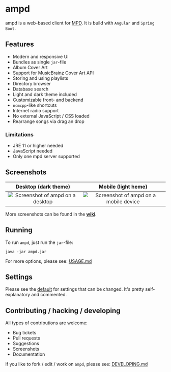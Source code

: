 # ampd

ampd is a web-based client for [MPD](https://www.musicpd.org/). It is build with `Angular` and
`Spring Boot`.

## Features

* Modern and responsive UI
* Bundles as single `jar`-file
* Album Cover Art
* Support for MusicBrainz Cover Art API
* Storing and using playlists
* Directory browser
* Database search
* Light and dark theme included
* Customizable front- and backend
* `ncmcpp`-like shortcuts
* Internet radio support
* No external JavaScript / CSS loaded
* Rearrange songs via drag an drop

### Limitations

* JRE 11 or higher needed
* JavaScript needed
* Only one mpd server supported

## Screenshots

Desktop (dark theme)             |  Mobile (light heme)
:-------------------------:|:-------------------------:
![Screenshot of ampd on a desktop](.github/desktop.png)  | ![Screenshot of ampd on a mobile device](.github/mobile.png)

More screenshots can be found in the [**wiki**](https://github.com/rain0r/ampd/wiki/Screenshots).

## Running

To run `ampd`, just run the `jar`-file:

```shell script
java -jar ampd.jar
```

For more options, please see: [USAGE.md](USAGE.md)

## Settings

Please see the
[default](https://github.com/rain0r/ampd/blob/master/src/main/resources/application.properties)
for settings that can be changed. It's pretty self-explanatory and commented.

## Contributing / hacking / developing

All types of contributions are welcome:

* Bug tickets
* Pull requests
* Suggestions
* Screenshots
* Documentation

If you like to fork / edit / work on `ampd`, please see: [DEVELOPING.md](DEVELOPING.md)
